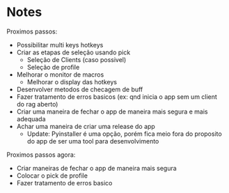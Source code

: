 # Notes

Proximos passos:

- Possibilitar multi keys hotkeys
- Criar as etapas de seleção usando pick
  - Seleção de Clients (caso possivel)
  - Seleção de profile
- Melhorar o monitor de macros
  - Melhorar o display das hotkeys
- Desenvolver metodos de checagem de buff
- Fazer tratamento de erros basicos (ex: qnd inicia o app sem um client do rag aberto)
- Criar uma maneira de fechar o app de maneira mais segura e mais adequada
- Achar uma maneira de criar uma release do app
  - Update: Pyinstaller é uma opção, porém fica meio fora do proposito do app de ser uma tool para desenvolvimento


Proximos passos agora:

- Criar maneiras de fechar o app de maneira mais segura
- Colocar o pick de profile
- Fazer tratamento de erros basico